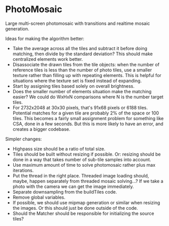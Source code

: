 # PhotoMosaic

Large multi-screen photomosaic with transitions and realtime mosaic generation.

Ideas for making the algorithm better:

- Take the average across all the tiles and subtract it before doing matching, then divide by the standard deviation? This should make centralized elements work better.
- Disassociate the drawn tiles from the tile objects: when the number of reference tiles is less than the number of photo tiles, use a smaller texture rather than filling up with repeating elements. This is helpful for situations where the texture set is fixed instead of expanding.
- Start by assigning tiles based solely on overall brightness.
- Does the smaller number of elements situation make the matching easier? We could do WxHxN comparisons where N is the number target tiles.
- For 2732x2048 at 30x30 pixels, that's 91x68 pixels or 6188 tiles. Potential matches for a given tile are probably 2% of the space or 100 tiles. This becomes a fairly small assignment problem for something like CSA, done in a few seconds. But this is more likely to have an error, and creates a bigger codebase.

Simpler changes:

- Highpass size should be a ratio of total size.
- Tiles should be built without resizing if possible. Or: resizing should be done in a way that takes number of sub-tile samples into account.
- Use maximum amount of time to solve photomosaic rather plus max iterations.
- Put the thread in the right place. Threaded image loading should, maybe, happen separately from threaded mosaic solving...? If we take a photo with the camera we can get the image immediately.
- Separate downsampling from the buildTiles code.
- Remove global variables.
- If possible, we should use mipmap generation or similar when resizing the images. Or this should just be done outside of the code.
- Should the Matcher should be responsible for initializing the source tiles?